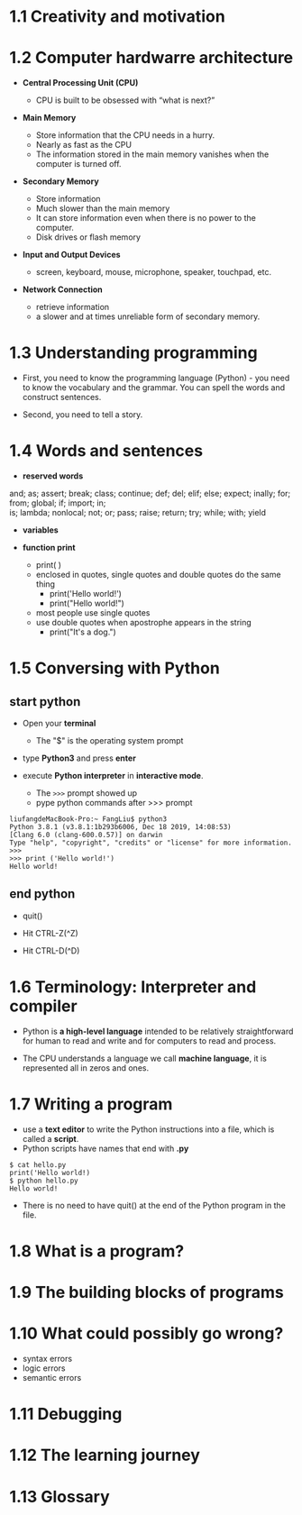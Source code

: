 # 1.1 Creativity and motivation

# 1.2 Computer hardwarre architecture

* **Central Processing Unit (CPU)**
   * CPU is built to be obsessed with “what is next?”
   
* **Main Memory**
   * Store information that the CPU needs in a hurry.
   * Nearly as fast as the CPU
   * The information stored in the main memory vanishes when the computer is turned off.
   
* **Secondary Memory**
   * Store information
   * Much slower than the main memory
   * It can store information even when there is no power to the computer.
   * Disk drives or flash memory 

* **Input and Output Devices**
   * screen, keyboard, mouse, microphone, speaker, touchpad, etc.
   
* **Network Connection**
   * retrieve information
   * a slower and at times unreliable form of secondary memory.

# 1.3 Understanding programming

* First, you need to know the programming language (Python) - you need to know the vocabulary and the grammar. You can spell the words and construct sentences.

* Second, you need to tell a story.

# 1.4 Words and sentences

* **reserved words**

and; as; assert; break; class; continue; def; del; elif; else; expect; inally; for; from; global; if; import; in;       
is; lambda; nonlocal; not; or; pass; raise; return; try; while; with; yield    

* **variables**

* **function print**
   * print( )
   * enclosed in quotes, single quotes and double quotes do the same thing
      * print('Hello world!') 
      * print("Hello world!")
   * most people use single quotes
   * use double quotes when apostrophe appears in the string
      * print("It's a dog.")
   
# 1.5 Conversing with Python

## start python

* Open your **terminal** 
   * The "$" is the operating system prompt
* type **Python3** and press **enter**

* execute **Python interpreter** in **interactive mode**.
   * The `>>>` prompt showed up
   * pype python commands after >>> prompt
   
```
liufangdeMacBook-Pro:~ FangLiu$ python3
Python 3.8.1 (v3.8.1:1b293b6006, Dec 18 2019, 14:08:53) 
[Clang 6.0 (clang-600.0.57)] on darwin
Type "help", "copyright", "credits" or "license" for more information.
>>> 
>>> print ('Hello world!')
Hello world!
```

## end python

* quit()

* Hit CTRL-Z(^Z)
   
* Hit CTRL-D(^D)

# 1.6 Terminology: Interpreter and compiler

* Python is **a high-level language** intended to be relatively straightforward for human to read and write and for computers to read and process.

* The CPU understands a language we call **machine language**, it is represented all in zeros and ones.

# 1.7 Writing a program

* use a **text editor** to write the Python instructions into a file, which is called a **script**.
* Python scripts have names that end with **.py**

```
$ cat hello.py
print('Hello world!)
$ python hello.py
Hello world!
```
* There is no need to have quit() at the end of the Python program in the file.

# 1.8 What is a program?

# 1.9 The building blocks of programs

# 1.10 What could possibly go wrong?

* syntax errors
* logic errors
* semantic errors

# 1.11 Debugging

# 1.12 The learning journey

# 1.13 Glossary


